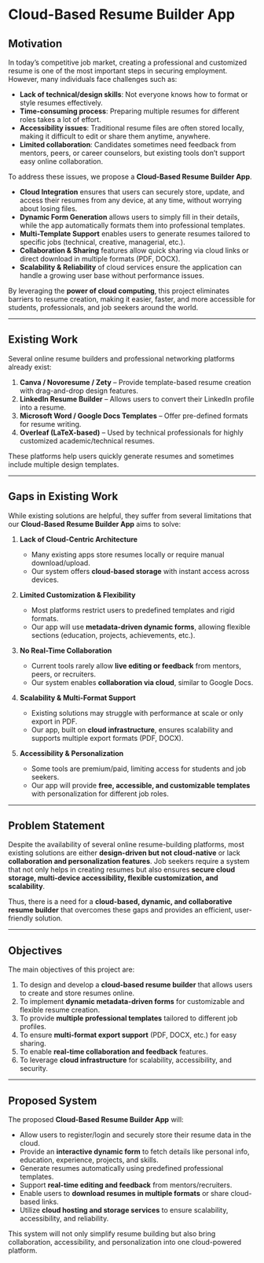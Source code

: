 # Cloud-Based Resume Builder App

## Motivation

In today’s competitive job market, creating a professional and customized resume is one of the most important steps in securing employment. However, many individuals face challenges such as:

- **Lack of technical/design skills**: Not everyone knows how to format or style resumes effectively.  
- **Time-consuming process**: Preparing multiple resumes for different roles takes a lot of effort.  
- **Accessibility issues**: Traditional resume files are often stored locally, making it difficult to edit or share them anytime, anywhere.  
- **Limited collaboration**: Candidates sometimes need feedback from mentors, peers, or career counselors, but existing tools don’t support easy online collaboration.  

To address these issues, we propose a **Cloud-Based Resume Builder App**.

- **Cloud Integration** ensures that users can securely store, update, and access their resumes from any device, at any time, without worrying about losing files.  
- **Dynamic Form Generation** allows users to simply fill in their details, while the app automatically formats them into professional templates.  
- **Multi-Template Support** enables users to generate resumes tailored to specific jobs (technical, creative, managerial, etc.).  
- **Collaboration & Sharing** features allow quick sharing via cloud links or direct download in multiple formats (PDF, DOCX).  
- **Scalability & Reliability** of cloud services ensure the application can handle a growing user base without performance issues.  

By leveraging the **power of cloud computing**, this project eliminates barriers to resume creation, making it easier, faster, and more accessible for students, professionals, and job seekers around the world.

---

## Existing Work

Several online resume builders and professional networking platforms already exist:

1. **Canva / Novoresume / Zety** – Provide template-based resume creation with drag-and-drop design features.  
2. **LinkedIn Resume Builder** – Allows users to convert their LinkedIn profile into a resume.  
3. **Microsoft Word / Google Docs Templates** – Offer pre-defined formats for resume writing.  
4. **Overleaf (LaTeX-based)** – Used by technical professionals for highly customized academic/technical resumes.  

These platforms help users quickly generate resumes and sometimes include multiple design templates.

---

## Gaps in Existing Work

While existing solutions are helpful, they suffer from several limitations that our **Cloud-Based Resume Builder App** aims to solve:

1. **Lack of Cloud-Centric Architecture**  
   - Many existing apps store resumes locally or require manual download/upload.  
   - Our system offers **cloud-based storage** with instant access across devices.  

2. **Limited Customization & Flexibility**  
   - Most platforms restrict users to predefined templates and rigid formats.  
   - Our app will use **metadata-driven dynamic forms**, allowing flexible sections (education, projects, achievements, etc.).  

3. **No Real-Time Collaboration**  
   - Current tools rarely allow **live editing or feedback** from mentors, peers, or recruiters.  
   - Our system enables **collaboration via cloud**, similar to Google Docs.  

4. **Scalability & Multi-Format Support**  
   - Existing solutions may struggle with performance at scale or only export in PDF.  
   - Our app, built on **cloud infrastructure**, ensures scalability and supports multiple export formats (PDF, DOCX).  

5. **Accessibility & Personalization**  
   - Some tools are premium/paid, limiting access for students and job seekers.  
   - Our app will provide **free, accessible, and customizable templates** with personalization for different job roles.  

---

## Problem Statement

Despite the availability of several online resume-building platforms, most existing solutions are either **design-driven but not cloud-native** or lack **collaboration and personalization features**. Job seekers require a system that not only helps in creating resumes but also ensures **secure cloud storage, multi-device accessibility, flexible customization, and scalability**.  

Thus, there is a need for a **cloud-based, dynamic, and collaborative resume builder** that overcomes these gaps and provides an efficient, user-friendly solution.

---

## Objectives

The main objectives of this project are:

1. To design and develop a **cloud-based resume builder** that allows users to create and store resumes online.  
2. To implement **dynamic metadata-driven forms** for customizable and flexible resume creation.  
3. To provide **multiple professional templates** tailored to different job profiles.  
4. To ensure **multi-format export support** (PDF, DOCX, etc.) for easy sharing.  
5. To enable **real-time collaboration and feedback** features.  
6. To leverage **cloud infrastructure** for scalability, accessibility, and security.  

---

## Proposed System

The proposed **Cloud-Based Resume Builder App** will:

- Allow users to register/login and securely store their resume data in the cloud.  
- Provide an **interactive dynamic form** to fetch details like personal info, education, experience, projects, and skills.  
- Generate resumes automatically using predefined professional templates.  
- Support **real-time editing and feedback** from mentors/recruiters.  
- Enable users to **download resumes in multiple formats** or share cloud-based links.  
- Utilize **cloud hosting and storage services** to ensure scalability, accessibility, and reliability.  

This system will not only simplify resume building but also bring collaboration, accessibility, and personalization into one cloud-powered platform.

